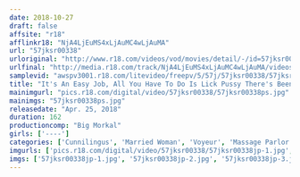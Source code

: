 ```yaml
---
date: 2018-10-27
draft: false
affsite: "r18"
afflinkr18: "NjA4LjEuMS4xLjAuMC4wLjAuMA"
url: "57jksr00338"
urloriginal: "http://www.r18.com/videos/vod/movies/detail/-/id=57jksr00338"
urlfinal: "http://media.r18.com/track/NjA4LjEuMS4xLjAuMC4wLjAuMA/videos/vod/movies/detail/-/id=57jksr00338"
samplevid: "awspv3001.r18.com/litevideo/freepv/5/57j/57jksr00338/57jksr00338_dmb_w.mp4"
title: "It's An Easy Job, All You Have To Do Is Lick Pussy There's Been An Increase In Married Woman Babes Who Use Every Trick In The Book To Get You To Slip Your Cock In! But Fucking Is Absolutely Not Allowed!! The Reason Is Because This Massage Parlor Service Exists Only To Stimulate The Clit With Some Gentle Flicks Of Your Tongue"
mainimgurl: "pics.r18.com/digital/video/57jksr00338/57jksr00338ps.jpg"
mainimgs: "57jksr00338ps.jpg"
releasedate: "Apr. 25, 2018"
duration: 162
productioncomp: "Big Morkal"
girls: ['----']
categories: ['Cunnilingus', 'Married Woman', 'Voyeur', 'Massage Parlor', 'Creampie', 'Hi-Def']
imgurls: ['pics.r18.com/digital/video/57jksr00338/57jksr00338jp-1.jpg', 'pics.r18.com/digital/video/57jksr00338/57jksr00338jp-2.jpg', 'pics.r18.com/digital/video/57jksr00338/57jksr00338jp-3.jpg', 'pics.r18.com/digital/video/57jksr00338/57jksr00338jp-4.jpg', 'pics.r18.com/digital/video/57jksr00338/57jksr00338jp-5.jpg', 'pics.r18.com/digital/video/57jksr00338/57jksr00338jp-6.jpg', 'pics.r18.com/digital/video/57jksr00338/57jksr00338jp-7.jpg', 'pics.r18.com/digital/video/57jksr00338/57jksr00338jp-8.jpg', 'pics.r18.com/digital/video/57jksr00338/57jksr00338jp-9.jpg', 'pics.r18.com/digital/video/57jksr00338/57jksr00338jp-10.jpg', 'pics.r18.com/digital/video/57jksr00338/57jksr00338jp-11.jpg', 'pics.r18.com/digital/video/57jksr00338/57jksr00338jp-12.jpg', 'pics.r18.com/digital/video/57jksr00338/57jksr00338jp-13.jpg', 'pics.r18.com/digital/video/57jksr00338/57jksr00338jp-14.jpg', 'pics.r18.com/digital/video/57jksr00338/57jksr00338jp-15.jpg', 'pics.r18.com/digital/video/57jksr00338/57jksr00338jp-16.jpg', 'pics.r18.com/digital/video/57jksr00338/57jksr00338jp-17.jpg', 'pics.r18.com/digital/video/57jksr00338/57jksr00338jp-18.jpg', 'pics.r18.com/digital/video/57jksr00338/57jksr00338jp-19.jpg', 'pics.r18.com/digital/video/57jksr00338/57jksr00338jp-20.jpg']
imgs: ['57jksr00338jp-1.jpg', '57jksr00338jp-2.jpg', '57jksr00338jp-3.jpg', '57jksr00338jp-4.jpg', '57jksr00338jp-5.jpg', '57jksr00338jp-6.jpg', '57jksr00338jp-7.jpg', '57jksr00338jp-8.jpg', '57jksr00338jp-9.jpg', '57jksr00338jp-10.jpg', '57jksr00338jp-11.jpg', '57jksr00338jp-12.jpg', '57jksr00338jp-13.jpg', '57jksr00338jp-14.jpg', '57jksr00338jp-15.jpg', '57jksr00338jp-16.jpg', '57jksr00338jp-17.jpg', '57jksr00338jp-18.jpg', '57jksr00338jp-19.jpg', '57jksr00338jp-20.jpg']
---
```

